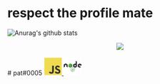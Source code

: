 # respect the profile mate
![Anurag's github stats](https://github-readme-stats.vercel.app/api?username=pattheman344&show_icons=true&theme=radical)
 <p align="center"> <img src="https://komarev.com/ghpvc/?username=pattheman344&label=Profile%20views&color=0e75b6&style=flat" /> </p>
# pat#0005
<a href="https://developer.mozilla.org/en-US/docs/Web/JavaScript" target="_blank"> <img src="https://raw.githubusercontent.com/devicons/devicon/master/icons/javascript/javascript-original.svg" alt="javascript" width="40" height="40"/> </a> <a href="https://nodejs.org" target="_blank"> <img src="https://raw.githubusercontent.com/devicons/devicon/master/icons/nodejs/nodejs-original-wordmark.svg" alt="nodejs" width="40" height="40"/>
  
  
  
  
  
  
 
